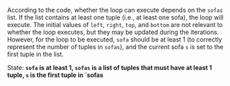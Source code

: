 According to the code, whether the loop can execute depends on the `sofas` list. If the list contains at least one tuple (i.e., at least one sofa), the loop will execute. The initial values of `left`, `right`, `top`, and `bottom` are not relevant to whether the loop executes, but they may be updated during the iterations. However, for the loop to be executed, `sofa` should be at least 1 (to correctly represent the number of tuples in `sofas`), and the current sofa `s` is set to the first tuple in the list.

State: **`sofa` is at least 1, `sofas` is a list of tuples that must have at least 1 tuple, `s` is the first tuple in `sofas**
